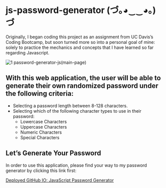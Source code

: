 # js-password-generator (づ｡◕‿‿◕｡)づ 

Originally, I began coding this project as an assignment from UC Davis’s Coding Bootcamp, but soon turned more so into a personal goal of mine: solely to practice the mechanics and concepts that I have learned so far regarding Javascript. 

![1 password-generator-js(main-page)](https://user-images.githubusercontent.com/127366720/231915851-9098cebb-a5ef-41b0-ab58-a1c635eec019.png)

## With this web application, the user will be able to generate their own randomized password under the following criteria: 
- Selecting  a password length between 8-128 characters.
- Selecting which of the following character types to use in their password:
    - Lowercase Characters
    - Uppercase Characters
    - Numeric Characters
    - Special Characters

## Let’s Generate Your Password

In order to use this application, please find your way to my password generator by clicking this link first:

[Deployed GitHub IO: JavaScript Password Generator](https://byronontheboard.github.io/js-password-generator/)

